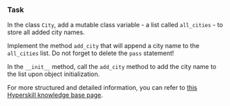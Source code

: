 

### Task 

In the class `City`, add a mutable class variable - a list called `all_cities` - to store
all added city names.

Implement the method `add_city` that will append a city name to the `all_cities` list. Do not forget to delete the `pass` statement!

In the `__init__` method, call the `add_city` method to add the city name to the list upon object initialization.

For more structured and detailed information, you can refer to [this Hyperskill knowledge base page](https://hyperskill.org/learn/step/6981?utm_source=jba&utm_medium=jba_courses_links).